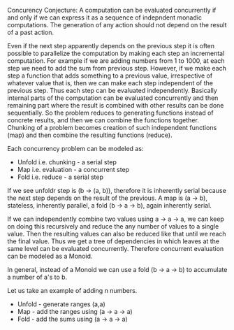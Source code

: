 Concurency Conjecture: A computation can be evaluated concurrently if and
only if we can express it as a sequence of indepndent monadic computations.
The generation of any action should not depend on the result of a past
action.

Even if the next step apparently depends on the previous step it is often
possible to parallelize the computation by making each step an incremental
computation. For example if we are adding numbers from 1 to 1000, at each
step we need to add the sum from previous step. However, if we make each
step a function that adds something to a previous value, irrespective of
whatever value that is, then we can make each step independent of the
previous step. Thus each step can be evaluated independently. Basically
internal parts of the computation can be evaluated concurrently and then
remaining part where the result is combined with other results can be done
sequentially. So the problem reduces to generating functions instead of
concrete results, and then we can combine the functions together. Chunking
of a problem becomes creation of such independent functions (map) and then
combine the resulting functions (reduce).

Each concurrency problem can be modeled as:

* Unfold i.e. chunking - a serial step
* Map i.e. evaluation - a concurrent step
* Fold i.e. reduce - a serial step

If we see unfoldr step is (b -> (a, b)), therefore it is inherently serial
because the next step depends on the result of the previous. A map is (a ->
b), stateless, inherently parallel, a fold (b -> a -> b), again inherently
serial.

If we can independently combine two values using a -> a -> a, we can keep on
doing this recursively and reduce the any number of values to a single
value. Then the resulting values can also be reduced like that until we
reach the final value. Thus we get a tree of dependencies in which leaves at
the same level can be evaluated concurrently. Therefore concurrent
evaluation can be modeled as a Monoid.

In general, instead of a Monoid we can use a fold (b -> a -> b) to
accumulate a number of a's to b.

Let us take an example of adding n numbers.

* Unfold - generate ranges (a,a)
* Map - add the ranges using (a -> a -> a)
* Fold - add the sums using (a -> a -> a)

